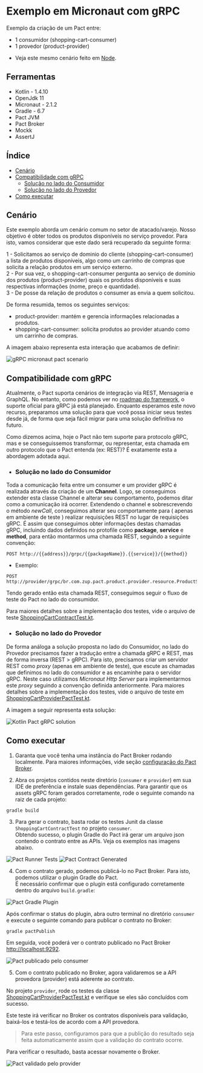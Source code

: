 # Exemplo em Micronaut com gRPC 

Exemplo da criação de um Pact entre:
* 1 consumidor (shopping-cart-consumer)
* 1 provedor (product-provider)

- Veja este mesmo cenário feito em [Node](../../node/gRPC).

## Ferramentas

 - Kotlin - 1.4.10
 - OpenJdk 11
 - Micronaut - 2.1.2
 - Gradle - 6.7
 - Pact JVM
 - Pact Broker
 - Mockk
 - AssertJ
 


  ## Índice

<!--ts-->

- [Cenário](#Cenário)
- [Compatibilidade com gRPC](#Compatibilidade-com-gRPC)
  - [Solução no lado do Consumidor](#Solução-no-lado-do-Consumidor)
  - [Solução no lado do Provedor](#Solução-no-lado-do-Provedor)
- [Como executar](#Como-executar)

<!--ts -->

## Cenário

Este exemplo aborda um cenário comum no setor de atacado/varejo.
Nosso objetivo é obter todos os produtos disponíveis no serviço provedor.
Para isto, vamos considerar que este dado será recuperado da seguinte forma:

1 - Solicitamos ao serviço de dominio do cliente (shopping-cart-consumer) a lista de produtos disponíveis, 
algo como um carrinho de compras que solicita a relação produtos em um serviço externo. <br>
2 - Por sua vez, o shopping-cart-consumer pergunta ao serviço de domínio dos produtos (product-provider) quais os produtos disponíveis e suas respectivas informações (nome, preço e quantidade). <br>
3 - De posse da relação de produtos o consumer as envia a quem solicitou.

De forma resumida, temos os seguintes serviços:

* product-provider: mantém e gerencia informações relacionadas a produtos.
* shopping-cart-consumer: solicita produtos ao provider atuando como um carrinho de compras.

A imagem abaixo representa esta interação que acabamos de definir:

<img src="../../../imgs/grpc-micronaut-scenario-general.png" alt="gRPC micronaut pact scenario"/>


## Compatibilidade com gRPC

Atualmente, o Pact suporta cenários de integração via REST, Mensageria e GraphQL. 
No entanto, como podemos ver no [roadmap do framework](https://pact.canny.io/feature-requests), o suporte oficial para gRPC já está planejado.
Enquanto esperamos este novo recurso, preparamos uma solução para que você possa iniciar seus testes desde já, de forma que seja fácil migrar para uma solução definitiva no futuro. 

Como dizemos acima, hoje o Pact não tem suporte para protocolo gRPC, mas e se conseguissemos 
transformar, ou representar, esta chamada em outro protocolo que o Pact entenda (ex: REST)? 
É exatamente esta a abordagem adotada aqui. 

* ### Solução no lado do Consumidor

Toda a comunicação feita entre um consumer e um provider gRPC é realizada através da criação de um **Channel**.
Logo, se conseguimos extender esta classe Channel e alterar seu comportamento, podemos ditar como a comunicação 
irá ocorrer. Extendendo o channel e sobrescrevendo o método *newCall*, conseguimos alterar seu comportamente para ( apenas em ambiente de teste ) realizar requisições REST no lugar de requisições gRPC. É assim que conseguimos obter informações destas chamadas gRPC, incluindo dados definidos no protofile como **package**, **service** e **method**, para então montarmos uma chamada REST, seguindo a seguinte convenção:

```
POST http://{{address}}/grpc/{{packageName}}.{{service}}/{{method}}
``` 
* Exemplo:
```
POST http://provider/grpc/br.com.zup.pact.product.provider.resource.ProductService/getAll
```

Tendo gerado então esta chamada REST, conseguimos seguir o fluxo de teste do Pact no lado do consumidor.

Para maiores detalhes sobre a implementação dos testes, vide o arquivo de teste [ShoppingCartContractTest.kt](./shopping-cart-consumer/src/test/kotlin/br/com/zup/pact/shopping/cart/consumer/pact/ShoppingCartContractTest.kt). 

* ### Solução no lado do Provedor

De forma análoga a solução proposta no lado do Consumidor, no lado do Provedor precisamos fazer a tradução entre a chamada gRPC e REST, mas de forma inversa (REST > gRPC). 
Para isto, precisamos criar um servidor REST como *proxy* (apenas em ambiente de teste), que escute as chamadas que definimos no lado do consumidor e as encaminhe para o servidor gRPC. 
Neste caso utilizamos *Micronaut Http Server* para implementarmos este *proxy* seguindo a convenção definida anteriormente.
Para maiores detalhes sobre a implementação dos testes, vide o arquivo de teste em [ShoppingCartProviderPactTest.kt](./product-provider/src/test/kotlin/br/com/zup/pact/product/provider/pact/ShoppingCartProviderPactTest.kt). 

A imagem a seguir representa esta solução:

<img src="../../../imgs/grpc-micronaut-scenario-create-pact.png" alt="Kotlin Pact gRPC solution"/>
 
## Como executar

1. Garanta que você tenha uma instância do Pact Broker rodando localmente. 
Para maiores informações, vide seção [configuração do Pact Broker](../../../README.md#config-broker).

2. Abra os projetos contidos neste diretório (`consumer` e `provider`) em sua IDE de preferência e 
instale suas dependências. Para garantir que os assets gRPC foram gerados corretamente, 
rode o seguinte comando na raiz de cada projeto:

```
gradle build
```

3. Para gerar o contrato, basta rodar os testes Junit da classe 
`ShoppingCartContractTest` no projeto `consumer`. <br>
Obtendo sucesso, o plugin Gradle do Pact irá gerar um arquivo json contendo o contrato entre as APIs.
Veja os exemplos nas imagens abaixo.

<img src="../../../imgs/grpc-micronaut-terminal-run-tests.png" alt="Pact Runner Tests"/>

<img src="../../../imgs/grpc-micronaut-pact-folder.png" alt="Pact Contract Generated"/>

4. Com o contrato gerado, podemos publicá-lo no Pact Broker. 
Para isto, podemos utilizar o plugin Gradle do Pact. <br>
É necessário confirmar que o plugin está configurado corretamente dentro do arquivo 
`build.gradle`:

<img src="../../../imgs/grpc-micronaut-pact-publish-plugin.png" alt="Pact Gradle Plugin"/>

Após confirmar o status do plugin, abra outro terminal no diretório `consumer` e execute o seguinte comando para publicar o contrato no Broker:

```
gradle pactPublish
```

Em seguida, você poderá ver o contrato publicado no Pact Broker [http://localhost:9292](http://localhost:9292).

<img src="../../../imgs/grpc-micronaut-pact-broker.png" alt="Pact publicado pelo consumer"/>

5. Com o contrato publicado no Broker, agora validaremos se a API provedora (provider) 
está aderente ao contrato.

No projeto `provider`, rode os testes da classe [ShoppingCartProviderPactTest.kt](./provider/src/test/kotlin/br/com/zup/pact/provider/pact/ShoppingCartProviderPactTest.kt) e verifique se eles são concluídos com sucesso. <br>

Este teste irá verificar no Broker os contratos disponiveis para validação, baixá-los e testá-los de acordo com a API provedora. <br>

> Para este passo, configuramos para que a publição do resultado seja feita automaticamente assim que a validação do contrato ocorre. <br>

Para verificar o resultado, basta acessar novamente o Broker. 

<img src="../../../imgs/grpc-micronaut-pact-broker-with-result.png" alt="Pact validado pelo provider"/>
